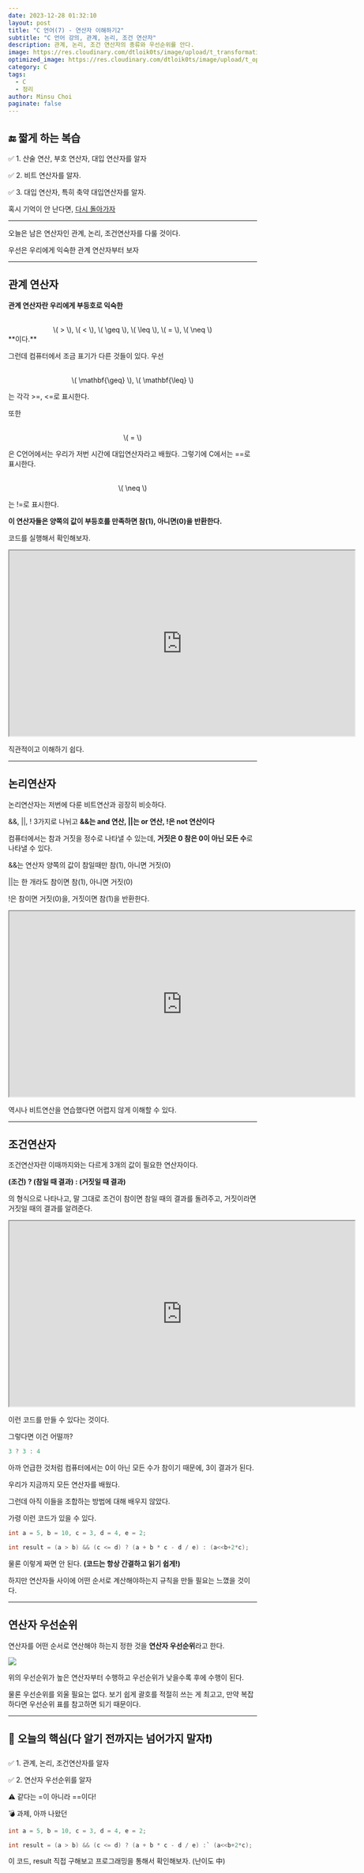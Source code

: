 ```yaml
---
date: 2023-12-28 01:32:10
layout: post
title: "C 언어(7) - 연산자 이해하기2"
subtitle: "C 언어 강의, 관계, 논리, 조건 연산자"
description: 관계, 논리, 조건 연산자의 종류와 우선순위를 안다.
image: https://res.cloudinary.com/dtloik0ts/image/upload/t_transformation/v1703569833/programming-careers-s_lvchit.jpg
optimized_image: https://res.cloudinary.com/dtloik0ts/image/upload/t_opt/v1703569833/programming-careers-s_lvchit.jpg
category: C
tags:
  - C
  - 정리
author: Minsu Choi
paginate: false
---
```


<h2>🔚 짧게 하는 복습</h2>

✅ 1. 산술 연산, 부호 연산자, 대입 연산자를 알자

✅ 2. 비트 연산자를 알자.

✅ 3. 대입 연산자, 특히 축약 대입연산자를 알자.

혹시 기억이 안 난다면, <u><a href = "/c-언어(6)-연산자-이해하기/"> 다시 돌아가자</a></u>

---

오늘은 남은 연산자인 관계, 논리, 조건연산자를 다룰 것이다.

우선은 우리에게 익숙한 관계 연산자부터 보자

---

## 관계 연산자

**관계 연산자란 우리에게 부등호로 익숙한**

<script type="text/javascript" async
  src="https://cdn.jsdelivr.net/npm/mathjax@3/es5/tex-mml-chtml.js">
</script>

<div style="text-align:center;">
<br>
\( > \), \( < \), \( \geq \), \( \leq \), \( = \), \( \neq \)

</div>
**이다.**

그런데 컴퓨터에서 조금 표기가 다른 것들이 있다. 우선

<div style="text-align:center;">
<br>
 \( \mathbf{\geq} \), \( \mathbf{\leq} \)
</div>
 
 는 각각 \>=, <=로 표시한다.

또한

<div style="text-align:center;">
<br>
\( = \)
</div>

은 C언어에서는 우리가 저번 시간에 대입연산자라고 배웠다. 그렇기에 C에서는 ==로 표시한다.

<div style="text-align:center;">
<br>
\( \neq \)
</div>

는 !=로 표시한다.

**이 연산자들은 양쪽의 값이 부등호를 만족하면 참(1), 아니면(0)을 반환한다.**

코드를 실행해서 확인해보자.

<iframe height="375px" width="700px" src="https://www.interviewbit.com/embed/snippet/d2cdeb8321ba02560149"></iframe>

직관적이고 이해하기 쉽다.

---

## 논리연산자

논리연산자는 저번에 다룬 비트연산과 굉장히 비슷하다.

&&, \|\|, ! 3가지로 나뉘고 **&&는 and 연산, \|\|는 or 연산, !은 not 연산이다**

컴퓨터에서는 참과 거짓을 정수로 나타낼 수 있는데, **거짓은 0 참은 0이 아닌 모든 수**로 나타낼 수 있다.

&&는 연산자 양쪽의 값이 참일때만 참(1), 아니면 거짓(0)

\|\|는 한 개라도 참이면 참(1), 아니면 거짓(0)

!은 참이면 거짓(0)을, 거짓이면 참(1)을 반환한다.

<iframe height="375px" width="700px" src="https://www.interviewbit.com/embed/snippet/e23c4c183282b5109c0c"></iframe>

역시나 비트연산을 연습했다면 어렵지 않게 이해할 수 있다.

---

## 조건연산자

조건연산자란 이때까지와는 다르게 3개의 값이 필요한 연산자이다.

**(조건) ? (참일 때 결과) : (거짓일 때 결과)**

의 형식으로 나타나고, 말 그대로 조건이 참이면 참일 때의 결과를 돌려주고, 거짓이라면 거짓일 때의 결과를 알려준다.

<iframe height="375px" width="700px" src="https://www.interviewbit.com/embed/snippet/50fb3d121ee3e645728a"></iframe>

이런 코드를 만들 수 있다는 것이다.

그렇다면 이건 어떨까?

```c
3 ? 3 : 4
```

아까 언급한 것처럼 컴퓨터에서는 0이 아닌 모든 수가 참이기 때문에, 3이 결과가 된다.

우리가 지금까지 모든 연산자를 배웠다.

그런데 아직 이들을 조합하는 방법에 대해 배우지 않았다.

가령 이런 코드가 있을 수 있다.

```c
int a = 5, b = 10, c = 3, d = 4, e = 2;

int result = (a > b) && (c <= d) ? (a + b * c - d / e) : (a<<b+2*c);
```

물론 이렇게 짜면 안 된다. **(코드는 항상 간결하고 읽기 쉽게!)**

하지만 연산자들 사이에 어떤 순서로 계산해야하는지 규칙을 만들 필요는 느꼈을 것이다.

---

## 연산자 우선순위

연산자를 어떤 순서로 연산해야 하는지 정한 것을 **연산자 우선순위**라고 한다.

<img src = "https://res.cloudinary.com/dtloik0ts/image/upload/v1703729965/operator-precedence_di6ety.png">

위의 우선순위가 높은 연산자부터 수행하고 우선순위가 낮을수록 후에 수행이 된다.

물론 우선순위를 외울 필요는 없다. 보기 쉽게 괄호를 적절히 쓰는 게 최고고, 만약 복잡하다면 우선순위 표를 참고하면 되기 때문이다.

---

<h2>📖 오늘의 핵심(다 알기 전까지는 넘어가지 말자❗)</h2>

✅ 1. 관계, 논리, 조건연산자를 알자

✅ 2. 연산자 우선순위를 알자

⚠️ 같다는 =이 아니라 ==이다!

💣 과제, 아까 나왔던

```c
int a = 5, b = 10, c = 3, d = 4, e = 2;

int result = (a > b) && (c <= d) ? (a + b * c - d / e) :` (a<<b+2*c);
```

이 코드, result 직접 구해보고 프로그래밍을 통해서 확인해보자. (난이도 中)
